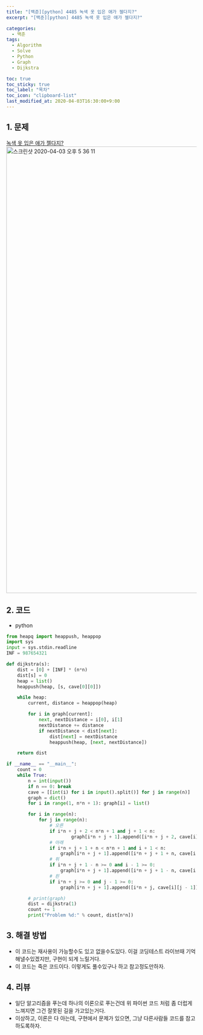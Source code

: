 ```yaml
---
title: "[백준][python] 4485 녹색 옷 입은 애가 젤다지?"
excerpt: "[백준][python] 4485 녹색 옷 입은 애가 젤다지?"

categories:
  - 백준
tags:
  - Algorithm
  - Solve
  - Python
  - Graph
  - Dijkstra

toc: true
toc_sticky: true
toc_label: "목차"
toc_icon: "clipboard-list"
last_modified_at: 2020-04-03T16:30:00+9:00
---
```


## 1. 문제
[녹색 옷 입은 애가 젤다지?](https://www.acmicpc.net/problem/4485)  
<img width="1181" alt="스크린샷 2020-04-03 오후 5 36 11" src="https://user-images.githubusercontent.com/20227720/78340806-a714e300-75d1-11ea-896d-ad582851f523.png">

## 2. 코드

- python

```python
from heapq import heappush, heappop
import sys
input = sys.stdin.readline
INF = 987654321

def dijkstra(s):
    dist = [0] + [INF] * (n*n)
    dist[s] = 0
    heap = list()
    heappush(heap, [s, cave[0][0]])

    while heap:
        current, distance = heappop(heap)

        for i in graph[current]:
            next, nextDistance = i[0], i[1]
            nextDistance += distance
            if nextDistance < dist[next]:
                dist[next] = nextDistance
                heappush(heap, [next, nextDistance])

    return dist

if __name__ == "__main__":
    count = 0
    while True:
        n = int(input())
        if n == 0: break
        cave = [[int(i) for i in input().split()] for j in range(n)]
        graph = dict()
        for i in range(1, n*n + 1): graph[i] = list()

        for i in range(n):
            for j in range(n):
                # 오른
                if i*n + j + 2 < n*n + 1 and j + 1 < n:
                        graph[i*n + j + 1].append([i*n + j + 2, cave[i][j + 1]])
                # 아래
                if i*n + j + 1 + n < n*n + 1 and i + 1 < n:
                    graph[i*n + j + 1].append([i*n + j + 1 + n, cave[i + 1][j]])
                # 위
                if i*n + j + 1 - n >= 0 and i - 1 >= 0:
                    graph[i*n + j + 1].append([i*n + j + 1 - n, cave[i - 1][j]])
                # 왼
                if i*n + j >= 0 and j - 1 >= 0:
                    graph[i*n + j + 1].append([i*n + j, cave[i][j - 1]])

        # print(graph)
        dist = dijkstra(1)
        count += 1
        print("Problem %d:" % count, dist[n*n])
```

## 3. 해결 방법 

- 이 코드는 재사용이 가능할수도 있고 없을수도있다. 이걸 코딩테스트 라이브때 기억해낼수있겠지만, 구현이 되게 느릴거다.
- 이 코드는 죽은 코드이다. 이렇게도 풀수있구나 하고 참고정도만하자.

## 4. 리뷰

- 일단 알고리즘을 푸는데 하나의 이론으로 푸는건데 위 파이썬 코드 처럼 좀 더럽게 느껴지면 그건 잘못된 길을 가고있는거다.
- 이상하고, 이론은 다 아는데, 구현에서 문제가 있으면, 그냥 다른사람들 코드를 참고하도록하자.